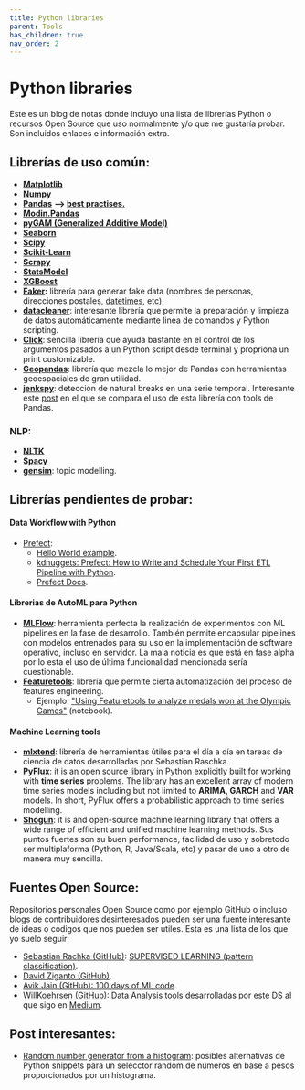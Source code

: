 ```yaml
---
title: Python libraries
parent: Tools
has_children: true
nav_order: 2
---
```


# Python libraries

Este es un blog de notas donde incluyo una lista de librerías Python o recursos Open Source que uso normalmente y/o que me gustaría probar. Son incluidos enlaces e información extra.

## Librerías de uso común:

* [**Matplotlib**](https://matplotlib.org/stable/genindex.html)
* [**Numpy**](https://numpy.org/doc/stable/reference/index.html)
* [**Pandas**](https://pandas.pydata.org/pandas-docs/stable/reference/index.html) **--\> [best practises.](https://www.google.com/url?q=https%3A%2F%2Fsites.google.com%2Fview%2Fnotesds%2Ftools%2Ftools-librer%25C3%25ADas-python%2Fpandas-best-practises&sa=D&sntz=1&usg=AFQjCNHAkevuYwuDbGCCiHHqm_xEf1C0Sg)**
* [**Modin.Pandas**](https://www.google.com/url?q=https%3A%2F%2Fmodin.readthedocs.io%2Fen%2Flatest%2F&sa=D&sntz=1&usg=AFQjCNG29bwPv-t4T-FASNQTfPKRkXXZPA)
* [**pyGAM (Generalized Additive Model)**](https://www.google.com/url?q=https%3A%2F%2Fgithub.com%2Fdswah%2FpyGAM&sa=D&sntz=1&usg=AFQjCNF4-1eSGyXPfYO8OqYRUPR391vsLA)
* [**Seaborn**](https://www.google.com/url?q=https%3A%2F%2Fseaborn.pydata.org%2Fapi.html&sa=D&sntz=1&usg=AFQjCNEn69NpThySqo9EmYcdDEEBoZYalQ)
* [**Scipy**](https://www.google.com/url?q=https%3A%2F%2Fdocs.scipy.org%2Fdoc%2Fscipy%2Freference%2Fsearch.html%3Fq%3D&sa=D&sntz=1&usg=AFQjCNGNXBUPdYUxISTCIaC-aIrDOQxvyw)
* [**Scikit-Learn**](http://www.google.com/url?q=http%3A%2F%2Fscikit-learn.org%2Fstable%2Fdocumentation.html&sa=D&sntz=1&usg=AFQjCNHOVAg7ULuWmkOPJd1pum6jEzmmIg)
* [**Scrapy**](https://www.google.com/url?q=https%3A%2F%2Fscrapy.org%2F&sa=D&sntz=1&usg=AFQjCNHYCKo7_ZGg2yyhBAw-nah_QTwdGQ)
* [**StatsModel**](https://www.google.com/url?q=https%3A%2F%2Fwww.statsmodels.org%2Fstable%2Fsearch.html%3Fq%3D&sa=D&sntz=1&usg=AFQjCNH9uXR-pz0x5O5nAk-63L5s5_gZjA)
* [**XGBoost**](https://www.google.com/url?q=https%3A%2F%2Fxgboost.readthedocs.io%2Fen%2Flatest%2F&sa=D&sntz=1&usg=AFQjCNEuAmKqjZ1SXVK7X1RAeWAgYqJz8g)
* [**Faker**](https://www.google.com/url?q=https%3A%2F%2Ffaker.readthedocs.io%2Fen%2Fmaster%2F&sa=D&sntz=1&usg=AFQjCNGxGzheSD7VCHi_YsjMPdiHk3zyPg)**:** librería para generar fake data (nombres de personas, direcciones postales, [datetimes](https://www.google.com/url?q=https%3A%2F%2Ffaker.readthedocs.io%2Fen%2Fmaster%2Fproviders%2Ffaker.providers.date_time.html&sa=D&sntz=1&usg=AFQjCNFwPJZ5e3BvJDnJKeIDOOD-34d0WA), etc).
* [**datacleaner**](https://www.google.com/url?q=https%3A%2F%2Fgithub.com%2Frhiever%2Fdatacleaner&sa=D&sntz=1&usg=AFQjCNE3HhQ488Ybd0bU3FsEdQwlg4WlyQ): interesante librería que permite la preparación y limpieza de datos automáticamente mediante linea de comandos y Python scripting.
* [**Click**](http://www.google.com/url?q=http%3A%2F%2Fclick.pocoo.org%2F5%2F&sa=D&sntz=1&usg=AFQjCNGrBm4ncdPVx7gzt80rrQXO0WaEPQ): sencilla librería que ayuda bastante en el control de los argumentos pasados a un Python script desde terminal y propriona un print customizable.
* [**Geopandas**](https://www.google.com/url?q=https%3A%2F%2Fgeopandas.org%2F&sa=D&sntz=1&usg=AFQjCNG87v8Dh8eUFsFQbA4CW9K9ik6d-A): librería que mezcla lo mejor de Pandas con herramientas geoespaciales de gran utilidad.
* [**jenkspy**](https://www.google.com/url?q=https%3A%2F%2Fgithub.com%2Fmthh%2Fjenkspy&sa=D&sntz=1&usg=AFQjCNHaCDdcyLpnTu4SRuX_dvS_Lw2j4Q): detección de natural breaks en una serie temporal. Interesante este [post](https://www.google.com/url?q=https%3A%2F%2Fpbpython.com%2Fnatural-breaks.html&sa=D&sntz=1&usg=AFQjCNGiJqjfI5Wp3qqH8tshXyF4aIJXnQ) en el que se compara el uso de esta librería con tools de Pandas.

### NLP:

* [**NLTK**](https://www.google.com/url?q=https%3A%2F%2Fwww.nltk.org%2F&sa=D&sntz=1&usg=AFQjCNEnV2KI7wCOl3HrUNd8f-_5Aj-gYw)
* [**Spacy**](https://www.google.com/url?q=https%3A%2F%2Fspacy.io%2F&sa=D&sntz=1&usg=AFQjCNFBGy33uUWn3gdYH_f6alIIPOCmWg)
* [**gensim**](https://www.google.com/url?q=https%3A%2F%2Fradimrehurek.com%2Fgensim%2F&sa=D&sntz=1&usg=AFQjCNG0xOWIYifNbrTugl9kKJmtKz8_-Q): topic modelling.


## Librerías pendientes de probar:

#### Data Workflow with Python

- [Prefect](https://www.prefect.io/):
    - [Hello World example](https://docs.prefect.io/).
    - [kdnuggets: Prefect: How to Write and Schedule Your First ETL Pipeline with Python](https://www.kdnuggets.com/2021/08/prefect-write-schedule-etl-pipeline-python.html).
    - [Prefect Docs](https://docs.prefect.io/core/).

#### Librerias de AutoML para Python

* [**MLFlow**](https://www.google.com/url?q=https%3A%2F%2Fmlflow.org%2F&sa=D&sntz=1&usg=AFQjCNFBJEc7tFMYMiw4q-L9ko1a75HAHg): herramienta perfecta la realización de experimentos con ML pipelines en la fase de desarrollo. También permite encapsular pipelines con modelos entrenados para su uso en la implementación de software operativo, incluso en servidor. La mala noticia es que está en fase alpha por lo esta el uso de última funcionalidad mencionada sería cuestionable.
* [**Featuretools**](https://www.google.com/url?q=https%3A%2F%2Fwww.featuretools.com%2F&sa=D&sntz=1&usg=AFQjCNEuAa0769VWQ9FTyxFMC7E2_EsZDQ): librería que permite cierta automatización del proceso de features engineering.
    * Ejemplo: ["Using Featuretools to analyze medals won at the Olympic Games"](https://www.google.com/url?q=https%3A%2F%2Fgithub.com%2FFeaturetools%2Fpredict-olympic-medals%2Fblob%2Fmaster%2FPredictOlympicMedals.ipynb&sa=D&sntz=1&usg=AFQjCNEA8lLOelGnbn0Bkqp17nmJa2UCxg) (notebook).

#### Machine Learning tools
* [**mlxtend**](http://www.google.com/url?q=http%3A%2F%2Frasbt.github.io%2Fmlxtend%2F&sa=D&sntz=1&usg=AFQjCNHKU4dWShMtNTfy4OwKAr2PXZLfyw): librería de herramientas útiles para el día a día en tareas de ciencia de datos desarrolladas por Sebastian Raschka.
* [**PyFlux**](https://www.google.com/url?q=https%3A%2F%2Fpyflux.readthedocs.io%2Fen%2Flatest%2F&sa=D&sntz=1&usg=AFQjCNHCg1vR61bqPXEyNrGijHAsSUMxMw): it is an open source library in Python explicitly built for working with **time series** problems. The library has an excellent array of modern time series models including but not limited to **ARIMA, GARCH** and **VAR** models. In short, PyFlux offers a probabilistic approach to time series modelling.
* [**Shogun**](https://www.google.com/url?q=https%3A%2F%2Fwww.shogun-toolbox.org%2F&sa=D&sntz=1&usg=AFQjCNH7tHjjDSpTIj7sMAcc6Xa09-1PDA): it is and open-source machine learning library that offers a wide range of efficient and unified machine learning methods. Sus puntos fuertes son su buen performance, facilidad de uso y sobretodo ser multiplaforma (Python, R, Java/Scala, etc) y pasar de uno a otro de manera muy sencilla.

## Fuentes Open Source:

Repositorios personales Open Source como por ejemplo GitHub o incluso blogs de contribuidores desinteresados pueden ser una fuente interesante de ideas o codigos que nos pueden ser utiles. Esta es una lista de los que yo suelo seguir:

* [Sebastian Rachka (GitHub)](https://www.google.com/url?q=https%3A%2F%2Fgithub.com%2Frasbt&sa=D&sntz=1&usg=AFQjCNEkURk7zJ9-mCVLwBpCv0JzJwO0cA): [SUPERVISED LEARNING (pattern classification)](https://www.google.com/url?q=https%3A%2F%2Fgithub.com%2Frasbt%2Fpattern_classification&sa=D&sntz=1&usg=AFQjCNGuC6NmldJyYnTvnLkI4ztAvdeXMA).
* [David Ziganto (GitHub)](https://www.google.com/url?q=https%3A%2F%2Fgithub.com%2Fdziganto&sa=D&sntz=1&usg=AFQjCNFCgm-azNHNhnRdSD1beqG4CV9O1g).
* [Avik Jain (GitHub): 100 days of ML code](https://www.google.com/url?q=https%3A%2F%2Fgithub.com%2FAvik-Jain%2F100-Days-Of-ML-Code&sa=D&sntz=1&usg=AFQjCNGEXoElLRNmvem4KkYdzLlboiBxNA).
* [WillKoehrsen (GitHub)](https://www.google.com/url?q=https%3A%2F%2Fgithub.com%2FWillKoehrsen%2FData-Analysis&sa=D&sntz=1&usg=AFQjCNGjPyoJT5iQh9G6QTfbJkLtM52wyA): Data Analysis tools desarrolladas por este DS al que sigo en [Medium](https://www.google.com/url?q=https%3A%2F%2Fmedium.com%2F%40williamkoehrsen&sa=D&sntz=1&usg=AFQjCNHhZwW-VnJas7m6h1WWoeI7TSXQrQ).

## Post interesantes:

* [Random number generator from a histogram](https://www.google.com/url?q=https%3A%2F%2Fstackoverflow.com%2Fquestions%2F17821458%2Frandom-number-from-histogram&sa=D&sntz=1&usg=AFQjCNFdbNHa9FvD_oSgJadGVaFkaL03yg): posibles alternativas de Python snippets para un selecctor random de números en base a pesos proporcionados por un histograma.